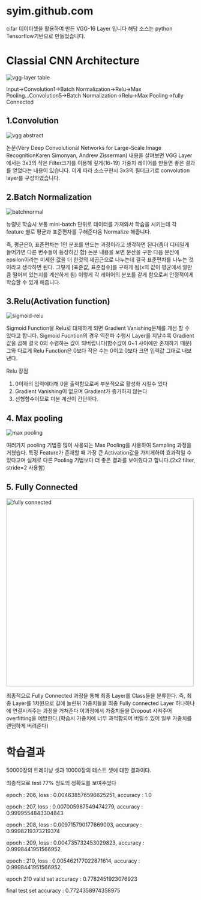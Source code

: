 
# syim.github.com


cifar 데이터셋을 활용하여 만든 VGG-16 Layer 입니다
해당 소스는 python Tensorflow기반으로 만들었습니다.

# Classial CNN Architecture

![vgg-layer table](https://user-images.githubusercontent.com/44501825/48899188-3cf31680-ee92-11e8-9a4d-228d12ccab8c.jpg)


Input->Convolution1->Batch Normalization->Relu->Max Pooling...Convolution5->Batch Normalization->Relu->Max Pooling->fully Connected


## 1.Convolution

![vgg abstract](https://user-images.githubusercontent.com/44501825/48889093-090af780-ee78-11e8-8fbb-08e5b86f68b8.jpg)

논문(Very Deep Convolutional Networks for Large-Scale Image RecognitionKaren Simonyan, Andrew Zisserman) 내용을 살펴보면 VGG Layer에서는 3x3의 작은 Filter크기를 이용해 깊게(16-19) 가중치 레이어를 만들면 좋은 결과를 얻었다는 내용이 있습니다.
이게 따라 소스구현시 3x3의 필더크기로 convolution layer를 구성하였습니다.


## 2.Batch Normalization

![batchnormal](https://user-images.githubusercontent.com/44501825/48889303-b0882a00-ee78-11e8-97b1-363cfd207809.png)

뉴럴넷 학습시 보통 mini-batch 단위로 데이터를 가져와서 학습을 시키는데 각 feature 별로 평균과 표준편차를 구해준다음 Normalize 해줍니다.

즉, 평균은0, 표준편차는 1인 분포를 만드는 과정이라고 생각하면 된다(좀더 디테일게 들어가면 다른 변수들이 등장하긴 함)
논문 내용을 보면 분산을 구한 다음 분산에 epsilon이라는 미세한 값을 더 한것의 제곱근으로 나누는데 결국 표준편차를 나누는 것이라고
생각하면 된다. 그렇게 [표준값, 표준점수]를 구하게 됨(x의 값이 평균에서 얼만큼 떨어져 있는지를 계산하게 됨)
이렇게 각 레이어의 분포를 같게 함으로써 안정적이게 학습할 수 있게 해줍니다.

## 3.Relu(Activation function)
![sigmoid-relu](https://user-images.githubusercontent.com/44501825/48898424-146a1d00-ee90-11e8-83b4-ef8c4b353377.png)


Sigmoid Function을 Relu로 대체하게 되면 Gradient Vanishing문제를 개선 할 수 있다고 합니다.
Sigmoid Fucntion의 경우 역전파 수행시 Layer를 지날수록 Gradient값을 곱해 결국 0의 수렴하는 값이 되버립니다(함수값이 0~1 사이에만 존재하기 때문)
그와 다르게 Relu Function은 0보다 작은 수는 0이고 0보다 크면 입력값 그대로 내보낸다.

Relu 장점 
1. 0이하의 입력에대해 0을 출력함으로써 부분적으로 활성화 시킬수 있다
2. Gradient Vanishing이 없으며 Gradient가 증가하지 않는다
3. 선형함수이므로 미분 계산이 간단하다.

## 4. Max pooling 

![max pooling](https://user-images.githubusercontent.com/44501825/48899305-99563600-ee92-11e8-89fc-f5967921559b.png)

여러가지 pooling 기법중 많이 사용되는 Max Pooling을 사용하여 Sampling 과정을 거쳤습다.
특정 Feature가 존재할 때 가장 큰 Activation값을 가지게하여 효과적일 수 있다고며 실제로 다른 Pooling 기법보다
더 좋은 결과를 보여줬다고 합니다.(2x2 filter, stride=2 사용함)

## 5. Fully Connected

<img width="500" alt="fully connected" src="https://user-images.githubusercontent.com/44501825/48899953-64e37980-ee94-11e8-8482-decfa8a9b3b3.png">

최종적으로 Fully Connected 과정을 통해 최종 Layer를 Class들을 분류한다.
즉, 최종 Layer를 1차원으로 길에 늘린뒤 가중치들을 최종 Fully connected Layer 하나하나에 연결시켜주는 과정을
거쳐준다 
이과정에서 가중치들을 Dropout 시켜주어 overfitting을 예방한다.(학습시 가중치에 너무 과적합되어 버릴수 있어 일부 가중치를 랜덤하게 버려준다)


# 학습결과

50000장의 트레이닝 셋과 10000장의 테스트 셋에 대한 결과이다.

최종적으로 test 77% 정도의 정확도를 보여주었다

epoch : 206, loss : 0.004638576596625251, accuracy : 1.0

epoch : 207, loss : 0.007005987549474279, accuracy : 0.9999554843304843

epoch : 208, loss : 0.009715790177669003, accuracy : 0.9998219373219374

epoch : 209, loss : 0.004735732453029823, accuracy : 0.9998441951566952

epoch : 210, loss : 0.005462177022871614, accuracy : 0.9998441951566952

epoch 210 valid set accuracy : 0.7782451923076923

final test set accuracy : 0.7724358974358975




  
